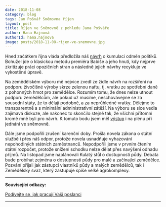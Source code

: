 ```yaml
---
date: 2018-11-08
category: blog
tags: Jan Pošvář Sněmovna říjen 
layout: post
title: Říjen ve Sněmovně z pohledu Jana Pošváře
author: Hana Hajnová
authorId: hana.hajnova    
image: posts/2018-11-08-rijen-ve-snemovne.jpg
---
```


Hned začátkem října vláda předložila náš [návrh](https://www.pirati.cz/tiskove-zpravy/michalek-vlada-podporila-vykradeny-navrh-piratu-proti-kumulaci-odmen-politiku.html) o kumulaci odměn politiků. Bohužel  jde o klasickou metodu premiéra Babiše a jeho hnutí, kdy nejprve zkritizuje práci opozičních stran a následně jejich návrhy recykluje ve vykostěné úpravě. 

Na zemědělském výboru mě nejvíce zvedl ze židle návrh na rozšíření na podporu živočišné výroby skrze zelenou naftu, tj. vratku ze spotřební daně z pohonných hmot pro zemědělce. Rozumím tomu, že dnes nelze utnout podporu zemědělcům, ale pokud už musíme, neschovávejme se za sousední státy, že to dělají podobně, a za neprůhledné vratky. Dělejme to transparentně a s minimální administrativní zátěží. Na výboru se sice vedla zajímavá diskuze, ale nakonec to skončilo stejně tak, že všichni přítomní kromě mně byli pro návrh. K tomuto bodu jsem měl [výstup](https://www.facebook.com/ArAx666/videos/10212153789777097/) i na plénu při jednání ve sněmovně.

Dále jsme podpořili zrušení karenční doby. Prošla novela zákona o státní službě i přes náš odpor, protože novela usnadňuje vyhazování nepohodlných státních zaměstnanců. Nepodpořili jsme v prvním čtením státní rozpočet, protože snížení schodku nelze dělat přes navýšení odhadu příjmů.
Na listopad jsme naplánovali Kulatý stůl o dostupnosti půdy. Debata bude probíhat zejména o dostupnosti půdy pro malé a začínající zemědělce. Pozvání přijali jak zástupci vlastníků půdy a malých zemědělců, tak i Zemědělský svaz, který zastupuje spíše velké agrokomplexy.

---

**Související odkazy:**

[Podívejte se, jak pracují Vaši poslanci](https://www.pirati.cz/snemovna/)

---
